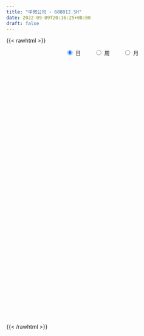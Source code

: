 ```yaml
---
title: "中微公司 - 688012.SH"
date: 2022-09-09T20:16:25+08:00
draft: false
---
```

{{< rawhtml >}}
    <div style="text-align: center">
        <label style="padding: 1rem;"><input style="margin-right: .5rem" type="radio" name="period" value="D" checked onclick="period_change(this)">日</label>
        <label style="padding: 1rem;"><input style="margin-right: .5rem" type="radio" name="period" value="W" onclick="period_change(this)">周</label>
        <label style="padding: 1rem;"><input style="margin-right: .5rem" type="radio" name="period" value="M" onclick="period_change(this)">月</label>
    </div>
    <div id="chart" style="height: 700px;"></div> 
    <script type="text/javascript">
        const D_v = [22546.65,31050.84,22503.02,46671.87,58168.71,26228.47,40235.33,23703.06,28880.95,37249.81,64925.39,87578.28,32872.89,34609.54,25985.16,26371.24,36089.07,55313.49,33164.44,46878.7,32481.86,40244.45,24789.3,27358.66,25005.88,28148.01,28010.5,38325.16,24130.02,32681.73,61934.17,33910.61,32788.64,27910.24,32760.42,23512.63,23762.84,27190.82,26480.81,28647.74,25053.13,29829.95,34005.66,36888.61,73573.05,53534.58,58339.36,39145.13,37464.89,47340.15,103141.42,49028.76,70738.97,37152.02,34130.0,70284.84,55707.69,26029.7,24930.97,19251.0,37330.91,24516.88,27709.94,27400.14,29575.88,54561.37,31962.51,41567.18,23881.14,33145.69,31695.79,27186.53,43498.86,68497.2,111941.1,70364.95,57372.94,29955.21,27531.18,30447.43,64914.6,46297.94,38799.8,27150.22,58231.75,26298.59,26498.09,30622.89,66777.53,51981.13,71591.42,55219.89,57753.89,35620.85,57397.17,43983.21,104117.64,136958.6,149894.25,111262.34,70734.36,66520.85,53481.39,58967.62,50819.71,45934.98,42940.81,42173.06,44517.29,36087.09,32244.37,64991.21,57452.83,62863.41,40870.32,31611.58,38051.46,51559.92,48630.82,51551.78,44097.51,51127.92,66576.06,56414.95,43113.48,54912.58,33358.14,68178.19,42101.44,61428.85,55443.71,42716.82,63946.49,48514.89,39309.36,30131.14,33691.7,24818.91,28021.23,21141.06,42992.26,36886.28,33518.23,49790.32,32092.32,27770.37,54146.02,88022.16,103348.06,44074.88,72213.98,45206.29,38905.19,31593.42,28929.06,22475.59,42473.66,27990.82,47307.84,28991.41,20477.97,32715.82,22474.22,43438.36,40898.94,28587.24,42839.79,35480.12,25292.08,55991.65,28475.6,26874.7,26261.06,44610.88,76307.06,51464.2,49195.28,39220.44,28201.21,26805.86,35558.87,51095.41,68065.81,96030.11,55676.33,48039.5,104869.37,69791.19,55576.01,58397.96,90168.54,68597.0,57085.1,90192.47,112133.71,119261.29,95747.44,222778.7,179185.34,94106.24,82056.44,133473.76,90909.62,87955.82,90562.92,73187.02,111085.99,92817.3,92270.73,214158.85,131973.54,120326.07,185155.48,122410.59,142664.33,110644.86,89419.59,88384.88,122565.16,82870.23,60563.66,141571.93,221085.61,191876.91,181347.01,238896.79,148945.06,189249.81,170596.93,169275.11,213211.18,132598.93,81893.5,145366.21,104425.55,94061.74,91342.68,101388.6,102267.07,87402.62,79413.28,74147.74,94138.01,74470.31,88040.29,78245.81,95215.55,92331.25,63590.9,149593.47,116261.73,93915.96,108220.54,92732.43,79448.43,53368.57,55594.05,79388.27,108228.41,74911.51,57918.61,40974.39,64595.84,52097.91,47988.61,72953.18,51002.71,54588.8,51550.5,56778.94,69934.56,55227.44,56085.26,65113.81,59921.85,44591.98,84841.2,45873.89,33575.25,35304.78,43442.03,76602.7,50792.51,46168.44,58291.93,60661.34,98534.2,48561.45,59236.68,48863.97,42193.05,55522.08,54246.71,67489.69,136801.87,148224.03,70653.11,60056.36,56096.59,52182.23,51910.15,43076.74,60633.79,60754.35,53413.56,56052.59,49304.61,41837.85,53079.2,39620.34,81707.3,67879.49,44717.75,52280.1,39268.28,48230.38,59154.36,54372.62,34370.41,44562.69,33392.29,78992.85,62475.04,49573.51,41929.37,51350.1,46750.15,38914.26,43336.72,48400.07,64030.25,50569.68,194938.31,110441.91,96410.63,65577.14,65175.56,63127.7,71449.34,49053.74,55999.32,67758.75,74577.43,49359.19,55329.47,57438.66,115665.39,88578.46,112171.98,76992.87,73792.14,53107.19,84182.56,53183.28,54433.98,47494.18,53717.44,115844.73,68684.25,70977.98,49897.52,30414.14,51987.55,111864.71,96109.17,60032.81,42361.63,42240.28,44692.87,43838.95,66137.12,58260.57,73810.71,97034.69,96924.83,104458.6,35292.94,62209.99,75161.53,73517.41,35372.65,31110.43,41696.74,31618.72,39648.12,42649.49,26297.12,28722.42,34636.22,57592.55,38606.52,47132.99,34884.62,41163.24,39532.51,51116.87,33209.71,71864.92,30089.8,51662.53,36801.0,29474.92,34931.58,36080.58,50017.34,47540.83,49599.22,65546.57,57909.57,51321.16,33467.67,24593.78,61268.54,63749.12,35524.75,24617.74,28478.78,37561.95,43576.35,43263.02,44236.34,25546.08,35018.22,27863.17,25596.47,33708.65,40498.81,73060.95,75966.61,127062.14,97483.68,60335.66,53751.07,66132.61,109515.7,57706.18,77945.65,49031.55,40865.7,45653.35,42472.4,48010.96,63628.67,40875.48,43390.9,48594.66,72367.96,67095.6,52612.71,40371.69,72683.53,46994.78,235638.23,101065.73,74901.58,65705.89,87673.15,46435.33,48471.95,62425.16,51063.7,74106.39,58797.01,160612.64,72427.09,56786.24,66079.51,55755.03,53520.44,57617.49,105418.72,152383.65,180226.96,103596.44,180115.24,131618.76,111655.06,110726.66,106050.92,77036.43,66241.96,59228.58,49814.53,98961.81,59578.56,59029.72,53595.59,69939.83,36760.9,49916.01,55950.7,45410.01,39958.26,53087.33,44297.15,36004.95,38160.13,96922.88,58191.33,60108.04]
const D_histogram = [0.0,-0.2393162393,-0.5957569825,-1.7235147501,-1.4279796137,-1.3464246023,-1.3070208732,-1.3001433378,-1.4450669266,-1.5670321102,-1.0832632931,-1.9970707024,-2.6399238579,-3.2831919052,-3.5613220339,-3.222856738,-2.7265751532,-1.4804552137,-0.7650583644,0.1588446524,1.0012675143,1.5623820322,1.7910343038,2.0134936313,1.8501452827,1.305098372,0.7787041701,1.0422310107,1.0577918988,1.0863753982,1.9589872104,2.1112770332,1.7284500695,1.2758782713,0.674687541,0.1896506407,0.0142855385,-0.4626206322,-0.981218726,-1.5380078259,-1.8626792497,-1.7889404559,-1.3044534957,-0.9518936029,-0.2643751402,-0.193688456,0.5662726571,0.890689815,1.2102594012,1.3751772674,2.5271321452,2.6648718295,1.6507435644,0.8204797334,0.431739111,-0.4215754658,-0.86561375,-1.1542344282,-1.2147243901,-1.2545603567,-1.3511698018,-1.316951941,-1.3380105469,-1.4489122749,-1.233676582,-0.6610367947,-0.1022170698,0.457169826,0.7146829977,0.7072326138,0.8764640496,1.0345244617,1.1730248841,1.6409668296,2.6304649854,2.7823996889,2.3248600965,1.7490598071,1.2510547432,0.9967345766,1.3305989709,0.907269688,0.7895382231,0.5428898018,-0.3421224694,-0.9310496214,-1.1431339657,-1.1557132479,-0.5370699004,0.0682047773,0.4149588702,0.360383131,-0.1243027961,-0.3136228487,0.0399940777,0.2557978665,1.0166092954,2.2861428415,2.5940653741,3.1279040038,2.7063027116,2.4452587949,1.955364803,1.1600997031,0.5781541311,0.3671475089,-0.2501628946,-1.1408983411,-1.9597114475,-2.1787044822,-2.4086238667,-2.9099232547,-3.1520994331,-3.7914470435,-4.0619415524,-3.7893524872,-3.457714335,-2.8126664148,-2.3080988355,-1.7442926218,-1.4720707406,-1.1790960935,-1.3261267118,-1.6686527534,-1.4814340424,-1.2270809479,-1.0164910098,-1.1694382694,-1.1547399545,-1.5481118123,-2.1335375343,-2.2938840166,-1.7682848714,-1.6091027015,-1.6095940482,-1.3918502315,-0.9613237085,-0.5467186489,-0.1447121082,0.2714117406,0.6490626539,0.6137333028,0.5306074141,0.8380393377,1.1290938819,1.2720752006,1.68135673,2.407123105,3.0701056233,3.3641667417,3.8334051651,3.8092142324,3.4625939077,2.9413903142,2.3186161072,1.9269376769,1.8366450124,1.638411999,1.7340077066,1.5108574069,1.2116876142,1.0149995471,0.875226125,0.6577571814,0.1966364091,-0.0201427371,0.1178131828,0.2051282909,0.1031337717,-0.454467374,-0.8812708639,-1.0836479004,-1.0301717301,-0.7248896302,0.0378512322,0.4626781768,0.8585136107,1.0098923062,0.9876021576,0.741143665,0.6372745903,0.7971634735,0.9781551046,1.4446448395,1.4503210584,1.5190295484,1.8952355877,2.0795643656,1.7156871649,1.6155976435,1.6051903402,1.1724395328,0.7266434045,0.6083668301,-0.0777504926,-0.2252872041,-0.4922351985,0.712073642,1.8388541693,2.4555604119,2.3993772361,2.6068709739,2.1421183851,1.9328175373,1.8557339676,1.3897203457,1.2015251365,0.4951465159,-0.5358563246,-0.5223070027,-0.6653331401,-0.5541446153,0.2600087883,0.7120648806,0.7452808232,0.1347354243,-0.3383434452,-0.8017984901,-1.7627855777,-2.4579169914,-2.9424586621,-2.39880866,-0.3319961082,1.3081156083,3.2185101402,3.4166999766,2.9466474027,4.2907894705,5.124430044,4.2470140382,1.6927273653,0.3527915361,-0.8936691603,-2.2285904226,-3.1048333399,-3.7203469917,-3.8955695687,-3.6529557141,-4.2205119888,-4.3266722048,-4.6904454731,-4.6766605847,-4.2388800239,-3.577353054,-2.5455639865,-1.7454410336,-1.3856726526,-1.5001299293,-1.4237710433,-2.1973222167,-2.2071953666,-2.5063318,-3.0898236369,-2.9702444767,-2.3112135832,-1.8564385764,-1.4254897929,-0.8692727327,-0.0804743473,-0.1392247348,-0.1514461852,-0.0665098072,0.13564908,-0.1146344566,0.0694284211,0.5612346363,0.8793579801,0.7636146926,0.7357236155,0.5125165931,0.1404078271,0.0879118571,-0.1803493222,-0.6733969998,-0.8128100187,-0.8490461928,-0.2328467875,-0.0084877358,0.2016767456,0.297655548,0.3897455077,0.9044514303,1.2580558192,1.2908080634,0.9978202518,0.3376128027,0.7478595034,1.0444910647,1.1881626709,1.2608220895,1.2312357183,1.1962970021,0.7933477983,0.9084877109,1.6555086522,2.2999889497,2.3619012407,2.131729006,1.5859305326,1.2048960906,0.9054320295,0.6560513785,0.7393719044,0.4463438939,0.0779140664,0.0751149451,-0.2333304234,-0.6783573169,-0.8248222583,-0.8779810966,-1.4090434955,-1.3662027618,-1.524378034,-1.8006091293,-1.7895500297,-1.5936476382,-1.5093354509,-1.5112617844,-1.3716041311,-1.4122426043,-1.303352889,-1.6363568688,-2.0560282396,-2.2531698387,-2.3266348252,-2.3281057422,-2.3301229705,-2.1336985267,-1.8949096472,-1.6690370407,-1.1784989253,-0.7767604972,-0.8296844904,-0.825959434,-0.5712514222,-0.3295501797,-0.2164106237,-0.2907588466,-0.0007044968,0.106239111,0.2929516166,0.6168472734,0.7817889,0.8194420829,0.7638991695,0.62622443,1.0746557702,1.293960262,1.7974633934,1.8927536257,1.6399117184,1.5287430048,1.1155988284,1.0198642588,0.8634793705,0.6236176399,0.2755782923,0.7561212398,1.1106961467,1.4405026657,1.5682867133,1.4915271726,1.4933190973,1.7686771066,1.6884083625,1.6076847251,1.4978872719,1.4066702284,1.1493470526,0.7451746451,0.5747737522,0.25602326,0.1150484903,0.2470667574,0.1802237099,-0.2130232011,-0.5855370303,-0.9592931327,-0.7325841448,-0.564117488,-0.4894793364,-0.3871033776,-0.4403049611,-0.4698025737,-0.5947831728,-0.7736178672,-0.8710464315,-0.9971505759,-0.8406979993,-0.6238342842,-0.3924542569,-0.4191193592,-0.3741491198,-0.1881428633,-0.3429801311,-0.4549404346,-0.7105333475,-0.7482112685,-0.8019771068,-0.5548553916,-0.4862974754,-0.4913021332,-0.5301832551,-0.646401308,-1.0556068016,-1.3737905584,-1.2054033874,-0.8600144987,-0.2385879066,0.1575079612,0.4180513229,0.4367086724,0.7931791706,1.1666675951,1.4054164833,1.5114473922,1.3829766428,1.4091358524,1.4382863807,1.5072633799,1.575006294,1.4969886001,1.1355595129,0.8074960697,0.5476115786,0.2541292381,0.2524225237,0.6258386107,0.882159226,1.4523287573,1.9747768616,2.155266047,2.1357661269,1.7311624531,1.6212851377,1.3382696837,0.8136544523,0.3783214022,0.0668560185,-0.1444145936,-0.3555092493,-0.4448510289,-0.9167757081,-1.056664499,-1.103780695,-1.1720024939,-0.8502594766,-0.9416663294,-0.9283488296,-0.9175356185,-1.2143687839,-1.3372560164,-0.3735135192,0.1909825092,0.523074731,0.4573270835,-0.0615056813,-0.5306603788,-0.7558887244,-0.8051264433,-0.754318541,-0.8727681142,-0.8197959152,-0.2390916987,0.1900209498,0.4743876311,0.8147771906,0.7570415179,0.7599473041,0.6113536507,0.8324100359,1.1389297914,1.4522724362,1.7310102749,2.5310967123,2.710414557,2.6069606911,2.3436213729,2.2029593962,1.6941801203,1.0527865674,0.4718154394,0.0493552798,-0.2204490514,-0.6224327525,-0.7146301718,-1.0069725521,-1.5239280766,-1.8671051612,-2.2941813932,-2.4858509718,-2.521916947,-2.5708776794,-2.5786511381,-2.3443643326,-2.1452630759,-1.8639967861,-1.3036871773,-0.8393012633,-0.6553041604]
const D_fast = [0.0,-0.2991452991,-0.8045252879,-2.3631617431,-2.4246215101,-2.6796726493,-2.9670241385,-3.2851824375,-3.791372758,-4.3050959691,-4.0921429753,-5.5052180602,-6.8080521802,-8.2721182038,-9.440578841,-9.9078277295,-10.093189933,-9.2171837969,-8.6930515387,-7.7294373588,-6.6366976183,-5.6849875924,-5.0085767448,-4.2827440096,-3.9835560374,-4.2023283551,-4.5340465145,-4.0099619212,-3.7299530585,-3.4297757095,-2.0674170947,-1.3873080136,-1.3380224599,-1.4716246903,-1.9041435354,-2.3417677754,-2.5135614931,-3.1061228218,-3.8700255971,-4.8113166535,-5.6016578897,-5.97515421,-5.8167806237,-5.7021941316,-5.080769454,-5.0585048837,-4.1569756063,-3.6098859947,-2.9877515582,-2.4790393751,-0.6953014611,0.1086561806,-0.4927861934,-1.117930091,-1.3987359357,-2.3574443789,-3.0178861007,-3.5950653859,-3.9592364453,-4.3127125011,-4.7471143966,-5.0421345211,-5.3976957637,-5.8708255604,-5.964009013,-5.5566284244,-5.023362967,-4.3496836147,-3.9134996935,-3.7441419239,-3.3557944758,-2.9391029482,-2.5073463048,-1.6291626519,0.0179517503,0.8654863759,0.9891618077,0.8506264701,0.6653850919,0.6602485696,1.3267627065,1.1302508457,1.2099039365,1.0989779656,0.1284350772,-0.6932544802,-1.191122316,-1.4926299102,-1.0082540377,-0.3859281657,0.0645656447,0.1000856883,-0.4156759378,-0.6834017026,-0.3197862567,-0.0400330014,0.9749307514,2.8160000079,3.772438884,5.0882535147,5.3432279004,5.6934986823,5.6924458912,5.1872057171,4.7497986779,4.6305789329,3.9507278058,2.774767774,1.4660268057,0.7023576505,-0.1297177007,-1.3584979024,-2.388698939,-3.9759083103,-5.2618882073,-5.9366372639,-6.4694276955,-6.527546379,-6.6000035085,-6.4722704503,-6.5680662543,-6.5698656306,-7.0484279268,-7.8081171568,-7.9912569563,-8.0436740989,-8.0872069132,-8.5325137402,-8.8065004138,-9.5869002247,-10.7057103303,-11.4395278168,-11.3559998894,-11.5990933949,-12.0019832536,-12.1322019948,-11.9420063989,-11.6640810015,-11.2982524879,-10.8142757039,-10.2743591272,-10.1562551525,-10.1067291877,-9.5897874297,-9.016459415,-8.5554592961,-7.7258385843,-6.398291433,-4.9677825089,-3.8326797051,-2.4050899904,-1.476977365,-0.9579492127,-0.7438052277,-0.7869254079,-0.696869419,-0.3280008303,-0.116630844,0.4124667903,0.5670308423,0.5707829532,0.6278447728,0.7068778819,0.6538482337,0.2418865637,0.0200717332,0.1874809487,0.3260781296,0.2498670533,-0.4213509358,-1.0684721417,-1.5417611533,-1.7458279156,-1.6217682232,-0.8495645528,-0.309068064,0.3013957727,0.7052475447,0.9298579354,0.8686853591,0.9241349319,1.2833146835,1.7088450908,2.5364960356,2.9047525191,3.3532183962,4.2032333324,4.9074532018,4.9724977922,5.2763076818,5.6671979635,5.5275570393,5.2634217621,5.2972368952,4.5916819494,4.3878234369,3.9978166429,5.3801438938,6.9666379635,8.197234309,8.7408954423,9.6001069235,9.670883931,9.9447874675,10.3316373897,10.2130538542,10.3252399292,9.7426479375,8.5776810159,8.4606535872,8.1512941648,8.1239465357,9.0031021364,9.6331744488,9.8527105973,9.2758490544,8.7181843235,8.0542796561,6.6525961742,5.3429855125,4.1228291763,4.0667770135,6.0505905382,8.0177311568,10.7327532237,11.7851180543,12.0517273311,14.4685667665,16.583314851,16.7676523548,14.6365475232,13.384809578,11.9149315915,10.0228627236,8.3704114713,6.8248110716,5.6756961024,5.0050710285,3.3823867566,2.1945584893,0.6581738527,-0.497206405,-1.1191458502,-1.3519571438,-0.956559073,-0.5927963785,-0.5794461605,-1.0689359196,-1.3485197944,-2.671401522,-3.2330735135,-4.158792897,-5.514740643,-6.137722602,-6.0564951043,-6.0658297417,-5.9912534064,-5.6523545293,-4.8836747308,-4.9772313019,-5.0273142987,-4.9590053725,-4.7229342152,-5.0018763659,-4.800456383,-4.1683415088,-3.6303786699,-3.5552182842,-3.3991784575,-3.4942563316,-3.8312631409,-3.8617811465,-4.1751296564,-4.836526584,-5.1791421075,-5.4276398299,-4.8696521214,-4.6474150037,-4.3868313359,-4.2164386465,-4.0269123098,-3.2860935297,-2.617975186,-2.2625209259,-2.3060536746,-2.881857923,-2.2846463464,-1.7268920189,-1.286179745,-0.898314804,-0.6200922456,-0.3559567113,-0.5605689655,-0.2183071252,0.9425909791,2.162068514,2.8144561153,3.117216132,2.9679002918,2.8880898724,2.8149838187,2.7296160124,2.9977795143,2.8163374773,2.4673861665,2.4833657814,2.116587807,1.5019715843,1.1493010783,0.8766469659,-0.0066763069,-0.3053862636,-0.8446560444,-1.571039422,-2.0073678298,-2.2098773478,-2.5028990232,-2.8826408028,-3.0858841823,-3.4795833065,-3.6965318135,-4.4386250106,-5.3723034412,-6.1327375,-6.7878611928,-7.3713585454,-7.9559065163,-8.2929067041,-8.5278452364,-8.7192318901,-8.523318506,-8.3157702022,-8.576115318,-8.7788801202,-8.6669849638,-8.5076712663,-8.4486343663,-8.5956723008,-8.3057940752,-8.1722906896,-7.9123402799,-7.4342328047,-7.0738439532,-6.8313302495,-6.6958983706,-6.6770170025,-5.9599217198,-5.4171271625,-4.4642581827,-3.895779544,-3.7386435218,-3.4676264841,-3.6018709534,-3.4426394583,-3.383154504,-3.4671118246,-3.7462565992,-3.0766833417,-2.4444343981,-1.7545022127,-1.2346464867,-0.9385242343,-0.5634025353,0.1541247507,0.4959580972,0.8171556411,1.0818300058,1.3422805194,1.3722941067,1.1544153605,1.1277079057,0.8729632285,0.7607505814,0.9545355378,0.9327484178,0.4862457065,-0.0326523802,-0.6462317658,-0.6026688141,-0.5752315293,-0.6229632118,-0.6173630974,-0.7806409212,-0.9275891772,-1.2012655695,-1.5735047308,-1.8886949029,-2.2640866913,-2.3178086145,-2.2569034704,-2.1236370074,-2.2550819494,-2.3036489901,-2.1646784494,-2.4052607499,-2.6309561621,-3.0641824119,-3.28891315,-3.543173265,-3.4347653976,-3.4877818503,-3.6156120414,-3.787038977,-4.064857357,-4.737964551,-5.3995959474,-5.5325596232,-5.4021743593,-4.8403947438,-4.4049218856,-4.0398656932,-3.9120311756,-3.3572658848,-2.6921105615,-2.1020075525,-1.6181147955,-1.4008413843,-1.0223982116,-0.6336760881,-0.1878832439,0.2736112437,0.5698406998,0.4923014908,0.366112065,0.2431304686,0.0131804376,0.0745793542,0.6044550939,1.0813155157,2.0145672363,3.030709556,3.7500152531,4.2644568648,4.2926438043,4.5880877733,4.6396397403,4.3184381219,3.9776854223,3.6829340432,3.4355597827,3.1355878148,2.9350332779,2.2339146717,1.8298597561,1.5067983862,1.1455759639,1.254754112,0.9279306769,0.7091609693,0.4905902757,-0.1098350857,-0.5670363222,0.3033277952,0.9155694508,1.3784303554,1.4270144788,0.8928052937,0.2909855015,-0.1232150252,-0.373734355,-0.5115060879,-0.8481476897,-1.0001244695,-0.4791931777,-0.0025752917,0.4003882974,0.9444721545,1.0759968613,1.2688894736,1.2731342328,1.702293127,2.2935453304,2.9699560842,3.6814464916,5.1143071071,5.971228591,6.5195148979,6.8420809229,7.2521587953,7.1669245495,6.7887276383,6.3257103702,5.9155890306,5.5906724365,5.0330805473,4.7622255851,4.2181400668,3.3202025231,2.5102491482,1.5096275679,0.6964952464,0.0299500344,-0.6617301178,-1.3141663611,-1.6659706388,-2.003185151,-2.1879180578,-1.9535302433,-1.6989696452,-1.6787985823]
const D_slow = [0.0,-0.0598290598,-0.2087683055,-0.639646993,-0.9966418964,-1.333248047,-1.6600032653,-1.9850390997,-2.3463058314,-2.7380638589,-3.0088796822,-3.5081473578,-4.1681283223,-4.9889262986,-5.8792568071,-6.6849709915,-7.3666147798,-7.7367285833,-7.9279931743,-7.8882820112,-7.6379651327,-7.2473696246,-6.7996110486,-6.2962376408,-5.8337013201,-5.5074267271,-5.3127506846,-5.0521929319,-4.7877449572,-4.5161511077,-4.0264043051,-3.4985850468,-3.0664725294,-2.7475029616,-2.5788310763,-2.5314184162,-2.5278470316,-2.6435021896,-2.8888068711,-3.2733088276,-3.73897864,-4.186213754,-4.5123271279,-4.7503005287,-4.8163943137,-4.8648164277,-4.7232482635,-4.5005758097,-4.1980109594,-3.8542166425,-3.2224336062,-2.5562156489,-2.1435297578,-1.9384098244,-1.8304750467,-1.9358689131,-2.1522723506,-2.4408309577,-2.7445120552,-3.0581521444,-3.3959445948,-3.7251825801,-4.0596852168,-4.4219132855,-4.730332431,-4.8955916297,-4.9211458972,-4.8068534407,-4.6281826912,-4.4513745378,-4.2322585254,-3.9736274099,-3.6803711889,-3.2701294815,-2.6125132351,-1.9169133129,-1.3356982888,-0.898433337,-0.5856696512,-0.3364860071,-0.0038362644,0.2229811577,0.4203657134,0.5560881639,0.4705575465,0.2377951412,-0.0479883502,-0.3369166622,-0.4711841373,-0.454132943,-0.3503932255,-0.2602974427,-0.2913731417,-0.3697788539,-0.3597803345,-0.2958308679,-0.041678544,0.5298571664,1.1783735099,1.9603495109,2.6369251888,3.2482398875,3.7370810882,4.027106014,4.1716445468,4.263431424,4.2008907003,3.9156661151,3.4257382532,2.8810621327,2.278906166,1.5514253523,0.763400494,-0.1844612668,-1.1999466549,-2.1472847767,-3.0117133605,-3.7148799642,-4.2919046731,-4.7279778285,-5.0959955137,-5.3907695371,-5.722301215,-6.1394644034,-6.509822914,-6.8165931509,-7.0707159034,-7.3630754707,-7.6517604594,-8.0387884124,-8.572172796,-9.1456438002,-9.587715018,-9.9899906934,-10.3923892054,-10.7403517633,-10.9806826904,-11.1173623526,-11.1535403797,-11.0856874445,-10.9234217811,-10.7699884554,-10.6373366018,-10.4278267674,-10.1455532969,-9.8275344968,-9.4071953143,-8.805414538,-8.0378881322,-7.1968464468,-6.2384951555,-5.2861915974,-4.4205431204,-3.6851955419,-3.1055415151,-2.6238070959,-2.1646458428,-1.755042843,-1.3215409164,-0.9438265646,-0.6409046611,-0.3871547743,-0.168348243,-0.0039089477,0.0452501546,0.0402144703,0.069667766,0.1209498387,0.1467332816,0.0331164382,-0.1872012778,-0.4581132529,-0.7156561854,-0.896878593,-0.8874157849,-0.7717462408,-0.5571178381,-0.3046447615,-0.0577442221,0.1275416941,0.2868603417,0.4861512101,0.7306899862,1.0918511961,1.4544314607,1.8341888478,2.3079977447,2.8278888361,3.2568106273,3.6607100382,4.0620076233,4.3551175065,4.5367783576,4.6888700651,4.669432442,4.613110641,4.4900518414,4.6680702519,5.1277837942,5.7416738971,6.3415182062,6.9932359496,7.5287655459,8.0119699302,8.4759034221,8.8233335086,9.1237147927,9.2475014217,9.1135373405,8.9829605898,8.8166273048,8.678091151,8.7430933481,8.9211095682,9.107429774,9.1411136301,9.0565277688,8.8560781462,8.4153817518,7.800902504,7.0652878384,6.4655856734,6.3825866464,6.7096155485,7.5142430835,8.3684180777,9.1050799284,10.177777296,11.458884807,12.5206383165,12.9438201579,13.0320180419,12.8086007518,12.2514531462,11.4752448112,10.5451580633,9.5712656711,8.6580267426,7.6028987454,6.5212306942,5.3486193259,4.1794541797,3.1197341737,2.2253959102,1.5890049136,1.1526446552,0.806226492,0.4311940097,0.0752512489,-0.4740793053,-1.0258781469,-1.6524610969,-2.4249170062,-3.1674781253,-3.7452815211,-4.2093911652,-4.5657636135,-4.7830817966,-4.8032003835,-4.8380065672,-4.8758681135,-4.8924955653,-4.8585832953,-4.8872419094,-4.8698848041,-4.729576145,-4.50973665,-4.3188329769,-4.134902073,-4.0067729247,-3.9716709679,-3.9496930036,-3.9947803342,-4.1631295842,-4.3663320888,-4.578593637,-4.6368053339,-4.6389272679,-4.5885080815,-4.5140941945,-4.4166578175,-4.19054496,-3.8760310052,-3.5533289893,-3.3038739264,-3.2194707257,-3.0325058498,-2.7713830837,-2.4743424159,-2.1591368936,-1.851327964,-1.5522537134,-1.3539167639,-1.1267948361,-0.7129176731,-0.1379204357,0.4525548745,0.985487126,1.3819697592,1.6831937818,1.9095517892,2.0735646338,2.2584076099,2.3699935834,2.3894721,2.4082508363,2.3499182304,2.1803289012,1.9741233366,1.7546280625,1.4023671886,1.0608164982,0.6797219897,0.2295697073,-0.2178178001,-0.6162297096,-0.9935635724,-1.3713790184,-1.7142800512,-2.0673407023,-2.3931789245,-2.8022681417,-3.3162752016,-3.8795676613,-4.4612263676,-5.0432528032,-5.6257835458,-6.1592081775,-6.6329355893,-7.0501948494,-7.3448195807,-7.539009705,-7.7464308276,-7.9529206861,-8.0957335417,-8.1781210866,-8.2322237425,-8.3049134542,-8.3050895784,-8.2785298006,-8.2052918965,-8.0510800781,-7.8556328532,-7.6507723324,-7.4597975401,-7.3032414326,-7.03457749,-6.7110874245,-6.2617215762,-5.7885331697,-5.3785552401,-4.9963694889,-4.7174697818,-4.4625037171,-4.2466338745,-4.0907294645,-4.0218348915,-3.8328045815,-3.5551305448,-3.1950048784,-2.8029332001,-2.4300514069,-2.0567216326,-1.6145523559,-1.1924502653,-0.790529084,-0.4160572661,-0.064389709,0.2229470542,0.4092407154,0.5529341535,0.6169399685,0.6457020911,0.7074687804,0.7525247079,0.6992689076,0.5528846501,0.3130613669,0.1299153307,-0.0111140413,-0.1334838754,-0.2302597198,-0.3403359601,-0.4577866035,-0.6064823967,-0.7998868635,-1.0176484714,-1.2669361154,-1.4771106152,-1.6330691863,-1.7311827505,-1.8359625903,-1.9294998702,-1.9765355861,-2.0622806188,-2.1760157275,-2.3536490644,-2.5407018815,-2.7411961582,-2.8799100061,-3.0014843749,-3.1243099082,-3.256855722,-3.418456049,-3.6823577494,-4.025805389,-4.3271562358,-4.5421598605,-4.6018068372,-4.5624298469,-4.4579170161,-4.348739848,-4.1504450554,-3.8587781566,-3.5074240358,-3.1295621877,-2.783818027,-2.4315340639,-2.0719624688,-1.6951466238,-1.3013950503,-0.9271479003,-0.6432580221,-0.4413840046,-0.30448111,-0.2409488005,-0.1778431695,-0.0213835169,0.1991562896,0.562238479,1.0559326944,1.5947492061,2.1286907379,2.5614813511,2.9668026356,3.3013700565,3.5047836696,3.5993640201,3.6160780247,3.5799743763,3.491097064,3.3798843068,3.1506903798,2.886524255,2.6105790813,2.3175784578,2.1050135886,1.8695970063,1.6375097989,1.4081258943,1.1045336983,0.7702196942,0.6768413144,0.7245869417,0.8553556244,0.9696873953,0.954310975,0.8216458803,0.6326736992,0.4313920883,0.2428124531,0.0246204245,-0.1803285543,-0.2401014789,-0.1925962415,-0.0739993337,0.1296949639,0.3189553434,0.5089421694,0.6617805821,0.8698830911,1.1546155389,1.517683648,1.9504362167,2.5832103948,3.260814034,3.9125542068,4.49845955,5.0491993991,5.4727444291,5.735941071,5.8538949308,5.8662337508,5.8111214879,5.6555132998,5.4768557569,5.2251126188,4.8441305997,4.3773543094,3.8038089611,3.1823462182,2.5518669814,1.9091475616,1.264484777,0.6783936939,0.1420779249,-0.3239212716,-0.649843066,-0.8596683818,-1.0234944219]
const D_data = [['2020-08-21', 203.81, 197.68, 196.0, 205.0],['2020-08-24', 197.68, 193.93, 191.11, 199.48],['2020-08-25', 195.06, 190.49, 190.23, 199.44],['2020-08-26', 190.88, 175.8, 175.8, 191.41],['2020-08-27', 177.7, 190.0, 176.25, 193.27],['2020-08-28', 188.0, 187.06, 184.88, 189.87],['2020-08-31', 188.03, 185.58, 183.82, 196.78],['2020-09-01', 185.0, 183.99, 181.21, 186.91],['2020-09-02', 185.56, 180.3, 179.3, 186.88],['2020-09-03', 180.0, 178.29, 177.0, 182.78],['2020-09-04', 176.3, 185.39, 176.05, 187.5],['2020-09-07', 185.5, 165.0, 164.0, 185.5],['2020-09-08', 163.8, 161.76, 159.66, 166.8],['2020-09-09', 159.43, 155.23, 153.5, 159.85],['2020-09-10', 158.0, 153.78, 153.0, 160.48],['2020-09-11', 155.6, 158.05, 153.13, 158.2],['2020-09-14', 162.5, 158.9, 157.86, 165.77],['2020-09-15', 159.68, 170.26, 156.01, 174.0],['2020-09-16', 168.02, 166.91, 164.21, 170.6],['2020-09-17', 167.5, 172.6, 164.51, 175.76],['2020-09-18', 172.98, 175.73, 171.0, 176.88],['2020-09-21', 177.01, 175.98, 174.4, 184.26],['2020-09-22', 174.5, 174.3, 173.08, 178.56],['2020-09-23', 175.5, 176.04, 174.1, 180.0],['2020-09-24', 174.71, 172.05, 171.0, 176.48],['2020-09-25', 173.72, 165.8, 162.88, 173.8],['2020-09-28', 164.85, 163.19, 157.26, 164.97],['2020-09-29', 164.9, 172.37, 164.65, 174.17],['2020-09-30', 172.37, 170.16, 170.0, 174.57],['2020-10-09', 175.0, 170.64, 168.88, 176.99],['2020-10-12', 173.0, 184.28, 171.0, 184.5],['2020-10-13', 183.0, 179.13, 177.8, 183.98],['2020-10-14', 179.13, 172.87, 171.4, 179.13],['2020-10-15', 172.0, 170.52, 170.0, 176.6],['2020-10-16', 172.3, 166.2, 164.08, 174.08],['2020-10-19', 167.4, 164.69, 164.0, 168.6],['2020-10-20', 164.89, 166.5, 161.0, 166.5],['2020-10-21', 166.3, 160.4, 159.6, 166.3],['2020-10-22', 159.79, 156.2, 156.12, 161.68],['2020-10-23', 156.0, 151.35, 151.01, 158.66],['2020-10-26', 151.0, 150.0, 147.54, 152.6],['2020-10-27', 151.0, 152.28, 148.99, 153.47],['2020-10-28', 152.5, 157.08, 149.36, 158.12],['2020-10-29', 152.78, 156.13, 150.5, 157.68],['2020-10-30', 156.13, 161.98, 154.65, 167.79],['2020-11-02', 162.11, 155.43, 152.02, 164.33],['2020-11-03', 157.0, 165.79, 155.0, 170.49],['2020-11-04', 168.2, 163.2, 162.5, 170.42],['2020-11-05', 168.9, 165.11, 163.55, 171.0],['2020-11-06', 165.66, 164.95, 159.0, 166.6],['2020-11-09', 167.14, 181.96, 167.14, 185.44],['2020-11-10', 181.96, 174.42, 174.38, 181.96],['2020-11-11', 174.88, 159.0, 156.56, 175.66],['2020-11-12', 160.88, 157.0, 155.5, 161.45],['2020-11-13', 157.0, 159.46, 153.3, 160.48],['2020-11-16', 154.45, 150.0, 148.71, 157.8],['2020-11-17', 150.7, 150.8, 142.68, 150.83],['2020-11-18', 150.8, 149.62, 147.12, 150.98],['2020-11-19', 149.0, 150.21, 147.69, 153.32],['2020-11-20', 150.21, 148.79, 147.92, 151.62],['2020-11-23', 148.79, 146.2, 143.5, 148.79],['2020-11-24', 145.07, 146.09, 145.01, 147.8],['2020-11-25', 146.7, 143.81, 143.8, 148.48],['2020-11-26', 143.55, 140.6, 140.04, 145.0],['2020-11-27', 141.0, 143.24, 141.0, 146.38],['2020-11-30', 145.3, 148.41, 145.01, 152.32],['2020-12-01', 148.2, 150.3, 147.05, 151.36],['2020-12-02', 150.01, 152.79, 150.01, 155.88],['2020-12-03', 152.99, 151.02, 150.57, 154.5],['2020-12-04', 150.0, 148.3, 146.7, 151.8],['2020-12-07', 152.17, 150.97, 150.2, 154.58],['2020-12-08', 150.6, 151.9, 149.0, 153.58],['2020-12-09', 152.98, 152.8, 151.04, 155.0],['2020-12-10', 151.7, 159.21, 151.45, 159.91],['2020-12-11', 159.3, 171.0, 158.3, 171.22],['2020-12-14', 169.5, 165.45, 164.12, 170.3],['2020-12-15', 166.0, 158.8, 156.77, 166.88],['2020-12-16', 158.8, 155.99, 155.2, 158.8],['2020-12-17', 155.21, 155.15, 152.33, 157.21],['2020-12-18', 161.0, 157.0, 155.56, 161.0],['2020-12-21', 156.0, 165.5, 153.49, 172.28],['2020-12-22', 164.9, 156.68, 156.25, 167.9],['2020-12-23', 156.68, 159.77, 155.05, 160.6],['2020-12-24', 160.23, 157.77, 156.77, 162.94],['2020-12-25', 155.11, 146.85, 145.4, 156.85],['2020-12-28', 145.0, 146.1, 143.37, 148.0],['2020-12-29', 146.3, 147.83, 146.3, 150.5],['2020-12-30', 146.41, 148.77, 144.85, 149.99],['2020-12-31', 152.0, 157.59, 152.0, 160.6],['2021-01-04', 159.0, 160.49, 153.68, 162.9],['2021-01-05', 159.02, 159.97, 154.5, 164.87],['2021-01-06', 160.28, 156.0, 155.27, 165.87],['2021-01-07', 155.0, 149.2, 147.01, 155.9],['2021-01-08', 150.2, 150.85, 145.7, 152.17],['2021-01-11', 150.36, 157.94, 150.0, 159.0],['2021-01-12', 157.9, 157.83, 154.36, 160.28],['2021-01-13', 157.8, 167.8, 157.0, 171.8],['2021-01-14', 168.72, 181.05, 168.72, 187.89],['2021-01-15', 182.0, 175.36, 172.56, 193.65],['2021-01-18', 174.32, 183.0, 172.72, 188.44],['2021-01-19', 184.0, 174.0, 173.0, 184.0],['2021-01-20', 174.92, 176.65, 167.2, 177.3],['2021-01-21', 174.5, 174.01, 170.11, 177.58],['2021-01-22', 173.99, 168.5, 163.9, 175.25],['2021-01-25', 166.0, 168.72, 162.49, 172.41],['2021-01-26', 167.92, 172.2, 166.5, 174.79],['2021-01-27', 172.82, 165.51, 164.5, 173.41],['2021-01-28', 162.0, 158.01, 157.5, 168.26],['2021-01-29', 160.6, 153.55, 151.8, 162.0],['2021-02-01', 152.0, 157.04, 152.0, 160.5],['2021-02-02', 157.53, 154.21, 153.1, 157.79],['2021-02-03', 154.5, 146.96, 145.9, 154.5],['2021-02-04', 145.0, 145.92, 140.18, 148.95],['2021-02-05', 146.01, 135.8, 135.2, 147.47],['2021-02-08', 135.79, 134.7, 134.0, 138.95],['2021-02-09', 136.0, 138.12, 133.58, 139.49],['2021-02-10', 137.22, 137.22, 133.58, 138.58],['2021-02-18', 140.14, 140.8, 139.2, 144.26],['2021-02-19', 140.93, 139.53, 136.8, 140.93],['2021-02-22', 140.73, 140.9, 140.73, 145.0],['2021-02-23', 140.05, 137.52, 136.0, 140.05],['2021-02-24', 137.01, 137.5, 136.16, 140.53],['2021-02-25', 139.57, 130.58, 130.32, 139.58],['2021-02-26', 127.5, 124.75, 124.66, 129.44],['2021-03-01', 126.07, 128.8, 126.02, 128.98],['2021-03-02', 132.0, 128.8, 126.51, 133.25],['2021-03-03', 128.5, 127.62, 125.5, 128.5],['2021-03-04', 128.55, 121.31, 121.3, 130.02],['2021-03-05', 121.0, 121.03, 118.0, 123.5],['2021-03-08', 121.59, 112.68, 112.37, 122.49],['2021-03-09', 112.0, 104.95, 104.7, 113.89],['2021-03-10', 109.0, 105.21, 105.0, 109.88],['2021-03-11', 106.57, 111.83, 102.6, 113.5],['2021-03-12', 111.0, 106.34, 105.77, 111.0],['2021-03-15', 106.0, 102.02, 101.0, 106.71],['2021-03-16', 103.0, 102.63, 99.89, 103.77],['2021-03-17', 102.63, 104.56, 101.41, 105.52],['2021-03-18', 104.8, 104.47, 103.11, 105.4],['2021-03-19', 101.57, 104.66, 101.56, 106.58],['2021-03-22', 104.38, 105.52, 103.01, 105.55],['2021-03-23', 106.0, 105.99, 105.61, 110.57],['2021-03-24', 104.6, 100.7, 100.68, 105.0],['2021-03-25', 98.61, 98.71, 98.18, 102.47],['2021-03-26', 99.58, 103.26, 98.71, 103.56],['2021-03-29', 103.52, 104.0, 102.81, 106.5],['2021-03-30', 104.03, 102.86, 102.38, 105.55],['2021-03-31', 103.3, 107.51, 103.0, 108.35],['2021-04-01', 108.0, 114.9, 107.2, 119.0],['2021-04-02', 112.0, 118.88, 112.0, 120.83],['2021-04-06', 118.59, 118.35, 115.8, 119.68],['2021-04-07', 118.91, 124.55, 116.73, 126.26],['2021-04-08', 123.3, 121.82, 121.11, 126.88],['2021-04-09', 121.88, 119.0, 118.6, 123.9],['2021-04-12', 119.81, 116.45, 115.71, 122.5],['2021-04-13', 115.48, 113.7, 113.25, 118.3],['2021-04-14', 113.97, 115.14, 113.25, 116.29],['2021-04-15', 114.0, 118.78, 112.5, 121.0],['2021-04-16', 118.0, 117.76, 116.28, 120.0],['2021-04-19', 117.01, 122.3, 115.5, 123.45],['2021-04-20', 121.6, 119.1, 118.7, 123.58],['2021-04-21', 118.0, 117.71, 117.03, 120.1],['2021-04-22', 117.71, 118.47, 117.71, 122.82],['2021-04-23', 117.63, 118.99, 117.12, 120.98],['2021-04-26', 119.43, 117.65, 117.5, 122.93],['2021-04-27', 116.66, 113.1, 111.47, 116.83],['2021-04-28', 115.49, 114.4, 112.88, 115.99],['2021-04-29', 114.7, 118.68, 114.37, 120.2],['2021-04-30', 118.0, 118.8, 116.28, 119.97],['2021-05-06', 118.75, 116.53, 116.51, 119.39],['2021-05-07', 116.13, 108.9, 107.71, 117.98],['2021-05-10', 108.01, 107.32, 105.48, 109.38],['2021-05-11', 106.79, 107.59, 104.5, 108.42],['2021-05-12', 107.3, 109.46, 104.82, 110.0],['2021-05-13', 107.5, 112.77, 107.33, 116.34],['2021-05-14', 113.7, 121.0, 113.0, 122.34],['2021-05-17', 121.03, 120.07, 119.91, 124.27],['2021-05-18', 119.99, 122.37, 119.07, 125.35],['2021-05-19', 122.03, 121.48, 121.01, 125.17],['2021-05-20', 120.1, 120.43, 120.02, 123.29],['2021-05-21', 121.47, 117.59, 117.19, 122.7],['2021-05-24', 117.6, 119.01, 114.63, 119.68],['2021-05-25', 118.37, 123.1, 118.37, 123.86],['2021-05-26', 123.58, 125.09, 123.58, 129.2],['2021-05-27', 125.0, 131.53, 124.5, 134.45],['2021-05-28', 130.24, 128.38, 127.4, 130.4],['2021-05-31', 130.19, 130.8, 128.55, 132.2],['2021-06-01', 130.83, 137.53, 129.04, 139.9],['2021-06-02', 137.2, 138.61, 134.35, 141.88],['2021-06-03', 138.3, 133.21, 132.35, 138.32],['2021-06-04', 131.0, 137.09, 130.51, 138.68],['2021-06-07', 143.0, 139.76, 138.0, 147.99],['2021-06-08', 141.1, 134.98, 133.87, 141.1],['2021-06-09', 135.0, 133.83, 132.5, 138.69],['2021-06-10', 134.7, 137.6, 134.7, 139.25],['2021-06-11', 137.7, 129.18, 129.11, 138.6],['2021-06-15', 129.32, 134.21, 126.85, 135.45],['2021-06-16', 135.0, 131.95, 131.02, 139.98],['2021-06-17', 132.81, 153.68, 132.8, 158.34],['2021-06-18', 157.49, 160.76, 153.76, 163.8],['2021-06-21', 160.0, 161.6, 158.2, 162.86],['2021-06-22', 161.5, 157.5, 155.08, 162.89],['2021-06-23', 158.88, 164.18, 155.38, 171.39],['2021-06-24', 162.01, 158.0, 156.66, 166.66],['2021-06-25', 159.9, 162.12, 155.1, 163.0],['2021-06-28', 164.2, 165.7, 160.1, 169.19],['2021-06-29', 165.0, 161.89, 160.03, 166.0],['2021-06-30', 162.89, 165.92, 162.88, 171.36],['2021-07-01', 163.0, 158.99, 156.8, 167.0],['2021-07-02', 155.6, 151.5, 150.33, 156.91],['2021-07-05', 158.9, 162.7, 158.0, 171.33],['2021-07-06', 163.61, 161.18, 156.95, 169.6],['2021-07-07', 156.61, 165.04, 153.98, 166.51],['2021-07-08', 165.0, 177.49, 165.0, 180.58],['2021-07-09', 175.56, 178.04, 170.86, 180.8],['2021-07-12', 177.0, 175.98, 171.6, 181.57],['2021-07-13', 174.03, 168.0, 167.2, 175.96],['2021-07-14', 169.79, 168.0, 164.75, 171.4],['2021-07-15', 165.27, 166.4, 162.11, 168.79],['2021-07-16', 168.47, 156.5, 156.11, 171.98],['2021-07-19', 152.5, 154.8, 149.33, 155.58],['2021-07-20', 153.94, 153.13, 150.88, 155.99],['2021-07-21', 154.25, 165.0, 153.5, 169.71],['2021-07-22', 167.6, 191.0, 164.68, 194.3],['2021-07-23', 195.31, 197.04, 193.28, 208.0],['2021-07-26', 200.0, 212.9, 192.0, 215.0],['2021-07-27', 208.0, 200.96, 197.98, 230.85],['2021-07-28', 195.0, 195.65, 183.9, 202.9],['2021-07-29', 203.47, 225.05, 197.3, 226.82],['2021-07-30', 219.99, 229.89, 215.0, 234.97],['2021-08-02', 226.0, 213.8, 202.38, 229.0],['2021-08-03', 207.5, 187.67, 185.66, 209.5],['2021-08-04', 189.0, 195.0, 185.7, 197.55],['2021-08-05', 191.84, 190.78, 185.71, 194.99],['2021-08-06', 195.38, 183.2, 179.08, 198.25],['2021-08-09', 178.1, 182.5, 175.05, 183.7],['2021-08-10', 182.51, 180.55, 175.38, 186.0],['2021-08-11', 180.0, 182.3, 177.49, 187.58],['2021-08-12', 180.0, 185.99, 178.53, 190.83],['2021-08-13', 182.98, 172.95, 171.61, 184.84],['2021-08-16', 171.4, 174.48, 169.0, 179.83],['2021-08-17', 173.48, 167.2, 166.5, 177.5],['2021-08-18', 168.64, 167.9, 165.05, 171.21],['2021-08-19', 167.0, 171.38, 166.01, 176.87],['2021-08-20', 171.78, 174.41, 171.7, 179.65],['2021-08-23', 176.01, 181.46, 171.58, 182.8],['2021-08-24', 180.8, 182.0, 177.8, 186.55],['2021-08-25', 185.3, 178.51, 176.2, 189.49],['2021-08-26', 180.68, 172.16, 171.0, 183.5],['2021-08-27', 173.0, 173.31, 171.01, 176.9],['2021-08-30', 172.99, 159.28, 158.01, 176.7],['2021-08-31', 159.6, 164.85, 155.07, 164.85],['2021-09-01', 165.0, 158.3, 154.0, 165.0],['2021-09-02', 155.61, 149.8, 148.3, 157.33],['2021-09-03', 149.8, 154.52, 149.55, 158.0],['2021-09-06', 153.02, 160.78, 151.45, 161.98],['2021-09-07', 159.99, 159.0, 157.6, 162.8],['2021-09-08', 160.57, 159.16, 156.0, 162.66],['2021-09-09', 158.0, 161.82, 154.7, 164.3],['2021-09-10', 161.03, 167.32, 158.12, 170.45],['2021-09-13', 165.0, 157.9, 157.33, 165.7],['2021-09-14', 156.01, 157.48, 155.6, 162.47],['2021-09-15', 156.9, 158.11, 155.04, 160.87],['2021-09-16', 156.1, 159.69, 155.01, 161.6],['2021-09-17', 158.0, 153.2, 153.2, 161.1],['2021-09-22', 153.17, 157.75, 152.64, 160.66],['2021-09-23', 159.14, 163.01, 155.9, 165.69],['2021-09-24', 163.0, 162.95, 161.21, 165.66],['2021-09-27', 165.05, 158.09, 157.77, 167.7],['2021-09-28', 156.51, 158.8, 155.15, 163.5],['2021-09-29', 157.12, 155.59, 152.6, 158.28],['2021-09-30', 155.8, 151.8, 151.6, 157.74],['2021-10-08', 154.3, 154.18, 153.5, 158.36],['2021-10-11', 154.36, 150.0, 149.8, 156.0],['2021-10-12', 149.53, 144.19, 142.88, 151.97],['2021-10-13', 144.35, 145.7, 144.15, 147.68],['2021-10-14', 145.53, 145.21, 143.0, 147.56],['2021-10-15', 146.39, 153.87, 143.02, 153.94],['2021-10-18', 151.81, 150.48, 148.44, 153.16],['2021-10-19', 150.17, 150.9, 149.23, 152.8],['2021-10-20', 151.01, 149.85, 149.01, 152.88],['2021-10-21', 150.0, 149.95, 148.35, 153.35],['2021-10-22', 151.7, 156.8, 151.55, 158.5],['2021-10-25', 156.36, 157.43, 152.77, 157.8],['2021-10-26', 157.45, 154.95, 153.65, 158.27],['2021-10-27', 153.83, 150.59, 148.94, 155.97],['2021-10-28', 145.94, 143.47, 143.11, 150.42],['2021-10-29', 145.0, 156.2, 144.66, 157.69],['2021-11-01', 157.0, 157.0, 153.5, 158.56],['2021-11-02', 157.9, 156.8, 155.43, 162.9],['2021-11-03', 159.8, 157.15, 154.18, 161.53],['2021-11-04', 157.98, 156.7, 155.6, 160.3],['2021-11-05', 159.95, 157.19, 156.52, 162.25],['2021-11-08', 156.7, 151.98, 149.13, 156.7],['2021-11-09', 152.6, 158.2, 150.78, 159.05],['2021-11-10', 156.07, 169.36, 155.6, 170.42],['2021-11-11', 166.01, 173.38, 165.28, 180.66],['2021-11-12', 170.7, 169.89, 168.33, 175.6],['2021-11-15', 171.66, 167.68, 165.17, 172.8],['2021-11-16', 167.5, 163.28, 162.6, 169.35],['2021-11-17', 163.0, 164.17, 161.3, 165.46],['2021-11-18', 163.4, 164.45, 160.5, 165.5],['2021-11-19', 163.9, 164.5, 161.78, 165.39],['2021-11-22', 164.0, 169.09, 163.0, 170.0],['2021-11-23', 168.16, 164.61, 164.5, 171.0],['2021-11-24', 163.3, 162.42, 161.5, 169.38],['2021-11-25', 162.71, 166.4, 161.7, 167.29],['2021-11-26', 167.0, 162.0, 160.39, 167.0],['2021-11-29', 158.9, 158.2, 158.0, 161.5],['2021-11-30', 160.0, 160.03, 159.0, 164.0],['2021-12-01', 158.9, 160.24, 158.72, 163.55],['2021-12-02', 160.24, 151.97, 151.18, 161.21],['2021-12-03', 152.5, 156.9, 152.26, 157.88],['2021-12-06', 156.0, 153.03, 152.3, 157.8],['2021-12-07', 153.9, 149.1, 147.06, 154.89],['2021-12-08', 149.98, 150.54, 149.14, 151.99],['2021-12-09', 150.57, 152.0, 149.6, 152.85],['2021-12-10', 151.0, 150.0, 149.22, 152.0],['2021-12-13', 150.0, 147.76, 147.09, 150.99],['2021-12-14', 148.18, 148.53, 147.01, 149.88],['2021-12-15', 148.96, 145.15, 144.98, 149.75],['2021-12-16', 145.8, 145.8, 144.45, 147.57],['2021-12-17', 145.0, 138.1, 138.03, 146.0],['2021-12-20', 136.29, 133.05, 132.2, 138.96],['2021-12-21', 133.02, 131.92, 129.83, 133.91],['2021-12-22', 132.61, 130.3, 130.15, 133.19],['2021-12-23', 130.01, 128.45, 127.43, 130.68],['2021-12-24', 128.53, 125.8, 125.08, 129.39],['2021-12-27', 126.0, 126.18, 125.11, 127.95],['2021-12-28', 126.5, 125.36, 123.7, 127.33],['2021-12-29', 125.81, 124.05, 123.4, 127.5],['2021-12-30', 123.07, 127.14, 123.03, 127.87],['2021-12-31', 127.18, 126.6, 125.28, 128.14],['2022-01-04', 127.11, 120.11, 118.0, 127.88],['2022-01-05', 120.11, 118.9, 117.08, 120.67],['2022-01-06', 118.9, 121.04, 117.82, 123.55],['2022-01-07', 121.46, 120.7, 120.02, 123.76],['2022-01-10', 120.5, 118.66, 115.71, 121.34],['2022-01-11', 118.88, 115.03, 114.81, 119.4],['2022-01-12', 115.56, 118.88, 115.55, 119.45],['2022-01-13', 118.12, 116.52, 116.3, 119.24],['2022-01-14', 116.8, 117.3, 116.32, 119.18],['2022-01-17', 117.99, 119.61, 117.15, 120.3],['2022-01-18', 119.61, 118.37, 117.57, 121.7],['2022-01-19', 118.0, 116.86, 115.98, 119.5],['2022-01-20', 117.0, 115.2, 114.8, 119.49],['2022-01-21', 115.0, 113.15, 112.13, 116.16],['2022-01-24', 116.15, 121.0, 115.41, 121.2],['2022-01-25', 120.7, 119.91, 119.89, 122.77],['2022-01-26', 120.93, 125.75, 120.06, 126.76],['2022-01-27', 123.0, 122.88, 120.8, 125.5],['2022-01-28', 123.78, 118.71, 118.15, 123.98],['2022-02-07', 121.5, 120.03, 119.6, 123.0],['2022-02-08', 119.1, 115.19, 112.55, 119.98],['2022-02-09', 115.0, 117.99, 114.31, 118.43],['2022-02-10', 117.99, 116.68, 116.51, 120.48],['2022-02-11', 116.46, 114.56, 114.05, 117.9],['2022-02-14', 113.3, 111.39, 110.0, 113.89],['2022-02-15', 112.52, 121.99, 111.9, 121.99],['2022-02-16', 122.0, 122.9, 121.3, 125.46],['2022-02-17', 122.0, 124.99, 122.0, 126.48],['2022-02-18', 123.69, 124.48, 123.01, 127.46],['2022-02-21', 124.49, 122.91, 122.2, 124.66],['2022-02-22', 121.99, 124.57, 120.57, 125.8],['2022-02-23', 124.81, 129.8, 124.81, 132.3],['2022-02-24', 129.8, 127.06, 124.05, 131.97],['2022-02-25', 130.0, 127.8, 126.5, 130.78],['2022-02-28', 126.95, 128.08, 126.5, 129.56],['2022-03-01', 128.0, 128.9, 126.03, 129.18],['2022-03-02', 127.9, 126.91, 125.1, 127.9],['2022-03-03', 128.98, 124.08, 124.05, 128.98],['2022-03-04', 123.0, 126.05, 122.75, 129.69],['2022-03-07', 125.01, 123.28, 122.0, 127.68],['2022-03-08', 123.0, 124.5, 121.0, 128.88],['2022-03-09', 125.0, 128.14, 122.33, 129.37],['2022-03-10', 132.0, 126.1, 125.7, 133.0],['2022-03-11', 123.02, 120.85, 116.66, 124.35],['2022-03-14', 118.89, 118.8, 117.08, 120.83],['2022-03-15', 117.99, 116.2, 116.02, 122.2],['2022-03-16', 118.51, 122.68, 114.01, 123.36],['2022-03-17', 124.77, 122.51, 122.51, 126.5],['2022-03-18', 121.6, 121.56, 120.83, 123.89],['2022-03-21', 121.21, 122.01, 120.81, 123.5],['2022-03-22', 120.86, 119.82, 118.25, 122.63],['2022-03-23', 120.5, 119.47, 119.01, 121.95],['2022-03-24', 118.52, 117.35, 115.16, 118.96],['2022-03-25', 118.38, 115.2, 115.15, 120.62],['2022-03-28', 113.8, 114.68, 113.1, 115.37],['2022-03-29', 114.72, 112.8, 112.68, 115.98],['2022-03-30', 113.88, 115.49, 113.4, 115.75],['2022-03-31', 115.72, 116.45, 114.86, 118.53],['2022-04-01', 116.0, 117.2, 115.55, 119.2],['2022-04-06', 118.0, 113.94, 113.11, 118.0],['2022-04-07', 113.92, 114.3, 113.58, 116.94],['2022-04-08', 115.02, 116.19, 113.64, 117.3],['2022-04-11', 115.39, 111.5, 111.2, 115.81],['2022-04-12', 111.0, 110.69, 106.68, 112.97],['2022-04-13', 110.0, 107.1, 106.98, 110.0],['2022-04-14', 108.17, 108.1, 101.09, 110.97],['2022-04-15', 106.0, 106.65, 105.0, 108.39],['2022-04-18', 105.87, 110.0, 105.0, 111.66],['2022-04-19', 109.74, 107.78, 107.48, 110.94],['2022-04-20', 108.5, 106.2, 105.6, 109.49],['2022-04-21', 105.15, 104.79, 104.58, 108.9],['2022-04-22', 104.5, 102.45, 102.45, 106.57],['2022-04-25', 100.48, 96.16, 96.16, 101.49],['2022-04-26', 97.0, 93.8, 92.9, 98.28],['2022-04-27', 92.85, 97.86, 91.28, 98.25],['2022-04-28', 98.99, 100.01, 98.5, 101.5],['2022-04-29', 101.97, 105.0, 99.75, 106.18],['2022-05-05', 107.1, 104.25, 103.88, 107.19],['2022-05-06', 102.0, 103.92, 101.52, 105.5],['2022-05-09', 102.01, 101.36, 101.0, 104.5],['2022-05-10', 100.01, 106.5, 99.6, 108.7],['2022-05-11', 107.71, 108.91, 105.89, 111.11],['2022-05-12', 108.17, 109.39, 108.08, 110.86],['2022-05-13', 110.25, 109.36, 108.06, 110.5],['2022-05-16', 109.98, 107.1, 106.62, 110.95],['2022-05-17', 106.88, 109.51, 106.39, 109.94],['2022-05-18', 109.59, 110.52, 108.92, 112.78],['2022-05-19', 108.2, 112.2, 108.08, 113.95],['2022-05-20', 111.3, 113.58, 110.18, 113.78],['2022-05-23', 113.39, 112.8, 111.84, 113.89],['2022-05-24', 112.8, 109.0, 108.77, 113.77],['2022-05-25', 108.94, 108.25, 107.8, 110.38],['2022-05-26', 108.22, 108.0, 106.53, 109.3],['2022-05-27', 108.4, 106.36, 105.51, 109.78],['2022-05-30', 106.82, 109.39, 105.98, 110.32],['2022-05-31', 109.52, 115.44, 107.2, 116.34],['2022-06-01', 115.3, 116.3, 114.47, 117.3],['2022-06-02', 117.0, 123.47, 115.55, 124.97],['2022-06-06', 123.9, 127.33, 121.9, 128.1],['2022-06-07', 126.0, 126.8, 124.67, 127.5],['2022-06-08', 126.76, 126.72, 124.01, 127.77],['2022-06-09', 126.45, 122.63, 122.16, 126.45],['2022-06-10', 122.1, 126.67, 122.01, 129.18],['2022-06-13', 124.88, 125.07, 123.54, 127.56],['2022-06-14', 123.0, 121.2, 118.61, 124.37],['2022-06-15', 121.6, 120.7, 120.11, 124.49],['2022-06-16', 121.5, 120.92, 120.35, 123.85],['2022-06-17', 119.24, 121.24, 118.3, 121.96],['2022-06-20', 122.42, 120.4, 120.1, 122.85],['2022-06-21', 120.6, 121.28, 118.31, 122.95],['2022-06-22', 121.0, 114.88, 114.88, 121.0],['2022-06-23', 115.2, 117.02, 115.01, 117.55],['2022-06-24', 117.4, 117.2, 115.8, 119.71],['2022-06-27', 118.79, 116.06, 115.91, 119.2],['2022-06-28', 116.06, 121.14, 113.3, 121.88],['2022-06-29', 120.5, 116.15, 116.11, 123.75],['2022-06-30', 116.27, 116.75, 114.88, 118.48],['2022-07-01', 116.09, 116.26, 114.81, 118.01],['2022-07-04', 114.7, 110.95, 109.01, 114.7],['2022-07-05', 111.0, 111.1, 109.1, 113.76],['2022-07-06', 116.0, 126.42, 116.0, 133.0],['2022-07-07', 127.88, 125.59, 122.98, 128.71],['2022-07-08', 126.83, 125.51, 124.0, 127.5],['2022-07-11', 125.0, 121.77, 119.83, 125.43],['2022-07-12', 122.22, 114.8, 114.77, 123.56],['2022-07-13', 114.45, 112.63, 112.38, 115.94],['2022-07-14', 112.05, 113.39, 111.76, 114.99],['2022-07-15', 112.8, 114.3, 112.51, 118.35],['2022-07-18', 114.35, 114.98, 111.0, 116.38],['2022-07-19', 114.5, 112.04, 109.35, 114.98],['2022-07-20', 112.5, 113.32, 111.89, 115.89],['2022-07-21', 114.5, 121.2, 113.39, 127.55],['2022-07-22', 123.62, 121.99, 120.23, 124.7],['2022-07-25', 121.0, 122.36, 120.73, 126.99],['2022-07-26', 123.0, 125.28, 120.8, 126.8],['2022-07-27', 122.58, 121.72, 120.73, 124.98],['2022-07-28', 124.5, 123.0, 122.77, 125.71],['2022-07-29', 122.52, 121.34, 120.98, 124.0],['2022-08-01', 120.43, 126.86, 118.9, 127.68],['2022-08-02', 125.22, 130.3, 125.16, 133.99],['2022-08-03', 133.0, 133.3, 127.8, 140.6],['2022-08-04', 133.99, 136.0, 133.5, 139.0],['2022-08-05', 137.1, 147.5, 136.01, 147.85],['2022-08-08', 146.56, 144.9, 141.88, 150.48],['2022-08-09', 144.9, 144.21, 138.51, 145.0],['2022-08-10', 140.98, 143.8, 140.13, 150.0],['2022-08-11', 146.9, 146.75, 145.0, 149.86],['2022-08-12', 146.16, 142.69, 142.69, 148.0],['2022-08-15', 143.35, 139.81, 139.43, 144.0],['2022-08-16', 139.82, 138.69, 137.91, 141.5],['2022-08-17', 139.47, 139.0, 137.8, 140.5],['2022-08-18', 139.67, 139.8, 137.5, 141.1],['2022-08-19', 139.4, 136.8, 136.41, 142.65],['2022-08-22', 137.02, 139.6, 136.6, 141.6],['2022-08-23', 139.3, 136.12, 135.8, 139.85],['2022-08-24', 136.1, 130.81, 130.1, 136.5],['2022-08-25', 131.09, 129.95, 128.5, 132.25],['2022-08-26', 130.97, 125.72, 125.72, 131.58],['2022-08-29', 124.49, 125.57, 123.93, 127.49],['2022-08-30', 124.78, 125.3, 124.48, 127.38],['2022-08-31', 125.3, 123.18, 122.5, 126.33],['2022-09-01', 124.3, 121.7, 121.0, 126.66],['2022-09-02', 122.14, 123.51, 121.07, 125.47],['2022-09-05', 122.8, 122.5, 120.1, 124.1],['2022-09-06', 122.5, 123.21, 121.47, 124.31],['2022-09-07', 124.0, 127.65, 124.0, 129.5],['2022-09-08', 126.8, 128.26, 126.5, 130.8],['2022-09-09', 128.14, 125.77, 122.29, 128.37]]
const W_v = [957601.2,743336.5600000001,691025.3,287205.69,428241.8,221319.82,313198.74,136877.38,115187.32,305982.11,36805.76,74417.45,101555.38,101641.55,189215.28,182472.08,183215.18,144971.93,96753.29,208943.82,283479.81,168961.22,259815.82,157549.37,208206.98,363031.29,352601.05,395643.3,356067.51,277892.55,342136.59,269789.09,316593.56,316633.15,234979.45,183555.52,92314.45,182206.2,145674.19,142730.1,143910.27,195439.64,328849.0000000001,213939.56,181710.91,134734.91,150308.01,118928.4,159399.71,260367.7,236820.89,257953.7,343775.32,340344.18,236172.6200000001,156949.6,184622.91,194994.54,207417.11,203927.56,145546.3,90465.68,32681.73,189304.08,129594.84,199350.4,235824.11,294191.17,196204.2,146533.75,185117.89,282819.48,215671.71,235394.31,150197.1,272167.18,492350.87,360966.56,226385.85,253638.91,110533.36,100190.74,269768.22,241663.83,272050.76,155972.34,184328.15,305378.93,200400.34,153462.55,151967.26,191244.45,81283.73,202529.3,194886.99,306426.53,336674.03,418176.82,616972.77,488501.88,459923.96,774024.53,553678.8200000001,697968.34,929035.6000000001,742344.9299999999,493485.64,409571.96,417423.8,560724.13,376027.73,290498.26,171944.5,232852.8,55227.44,310554.1,234798.65,314448.42,254377.23,477415.41,263322.07,280158.9,284124.18,243650.87,245690.86,252078.17,245250.98,467367.99,304805.66,304463.5,467200.84,292401.19,359121.92,350408.38,239270.85,430489.4,281554.52,186723.5,185854.83,123180.85,225813.81,188950.61,270613.53,84788.83,209753.93,197116.44,147732.59,316588.51,387218.72,271202.43,238378.41,281042.62,531283.85,310711.48,417006.83,289758.71,721741.01,537087.83,333825.44,269242.05,238703.45,289387.33]
const W_histogram = [0.0,1.0791566952,0.8273238302,0.6677136501,0.070507023,-0.6160301512,-0.7321274742,-0.907316934,-0.9455574779,-0.9735734248,-1.174011698,-1.2893720174,-1.5274922304,-1.6932129302,-1.2036751568,-0.8917775282,-0.5313167262,-0.3718916144,-0.3415142537,0.2293866477,1.1220285548,1.389681252,2.522205229,3.6836963746,4.9587099787,10.6282413109,12.7867638984,14.1920552878,14.8379795278,13.5649973221,9.8946916311,6.328815298,4.4093535832,2.4279483605,-0.4378103503,-2.0327017073,-3.7128267391,-3.26044706,-3.3097323155,-2.5835293973,-0.8450413281,1.4776478403,3.6482590681,4.1068389546,3.741025006,2.6342979888,2.0462930901,2.5747472278,2.2830920609,4.396302804,1.7204035193,-1.1679629507,-1.8503079602,-3.1904304175,-4.1588504273,-5.364374292,-6.7196694089,-7.5113078585,-9.5292378735,-9.3152101729,-9.4542287518,-8.8737397997,-8.1000951442,-7.5414611176,-7.7940294717,-6.8979654679,-5.802055557,-5.1650088892,-5.1677672502,-5.2328735845,-4.6446132486,-2.5413433175,-1.9350676348,-2.0487525021,-1.2699146272,-1.085127128,0.7144094567,1.4281164065,0.9042928129,-0.5484817768,-1.2827132933,-1.4683650188,-2.3877425625,-3.0075444343,-4.1003120103,-4.5926273981,-4.6544465282,-3.3464132198,-2.2298988453,-1.3736639891,-0.5646920507,0.0829147255,-0.0244261684,0.8047176272,1.1857207155,2.1693734078,3.3415053154,3.5020617132,5.5323431843,6.6869222695,6.4523266598,7.7160793834,6.7667800265,8.4265240497,11.1245958062,9.230621706,6.8622046932,5.0522368783,3.5122874162,1.0853672356,0.2432603867,-1.2798974858,-1.6238337126,-2.5407150801,-2.8993991306,-3.0544743049,-2.8600710877,-2.6755701957,-2.3993794799,-1.3274242181,-0.9643288916,-0.8779363477,-1.1334295186,-1.7021051375,-2.7524754092,-4.0689540292,-4.6379268566,-5.1255586132,-5.3654185554,-5.4730404438,-4.8599926827,-4.435972733,-3.2446345706,-2.0486095358,-1.2312308288,-0.911393363,-0.5409318738,-0.6081184208,-0.411190554,-0.2501981553,-0.6639633195,-1.0739855041,-1.0269505602,-0.9252242039,-0.3763510523,0.3470124406,0.4109582038,1.6099886703,2.5662398867,2.763598085,2.5573587527,2.3009697337,2.6716458174,2.1041240835,2.1796666823,2.1171022612,3.6773810287,4.1882195321,3.9360413341,2.8786539381,1.9315086542,1.3839745697]
const W_fast = [0.0,1.3489458689,1.3039439615,1.311262194,0.7316823226,-0.1088623893,-0.4079915809,-0.8100102742,-1.0846401875,-1.3560494907,-1.8499906884,-2.2876940121,-2.9076872827,-3.4967112151,-3.308092231,-3.2191389843,-2.9915073639,-2.9250551557,-2.9800563584,-2.3518087951,-1.1786597493,-0.5635867391,1.1994885452,3.2819037845,5.7965948832,14.1231865431,19.4784001052,24.4317053165,28.7871244386,30.9053915634,29.7087587801,27.7250862715,26.9079629525,25.53354482,22.5583335216,20.4552667377,17.8469350212,17.4842029353,16.6074846009,16.6878051697,18.2150329069,20.9071340354,23.9898100302,25.4750996554,26.0445419583,25.5963894383,25.5199578122,26.6920987568,26.9712166051,30.1835030492,27.9377046444,24.7573474367,23.6124254371,21.4746953754,19.4665627587,16.9199453211,13.884732852,11.2152674378,6.8150279544,4.7002531118,2.1976773449,0.559731347,-0.6916477835,-2.0183790363,-4.2194547583,-5.0478821215,-5.4024860998,-6.0566916544,-7.3513918279,-8.7247165583,-9.2976095345,-7.8296754328,-7.7071666588,-8.3330396517,-7.8716804335,-7.9581747164,-5.9800357674,-4.9092997161,-5.2070501064,-6.7969451403,-7.8518549802,-8.4045979603,-9.9209111446,-11.292599125,-13.4104447036,-15.050916941,-16.2763477031,-15.8049176996,-15.2458780365,-14.7330591775,-14.0652602518,-13.3969247943,-13.5103722302,-12.4800490278,-11.8026157606,-10.2766197164,-8.2691114799,-7.2330396538,-3.8196723866,-0.9933627341,0.3851233211,3.5778958906,4.3202915403,8.086666576,13.565887284,13.9795686103,13.3267027708,12.7797941754,12.1179165674,9.9623381956,9.1810464435,7.3379141996,6.5880195446,5.0359594071,3.9524255739,3.0337318234,2.5131172687,2.0287256117,1.7050714575,2.4451706648,2.5671837684,2.4340922254,1.8952416749,0.9010397715,-0.8374493525,-3.1711664798,-4.8996210213,-6.6686424311,-8.2498570123,-9.7257390116,-10.3276894212,-11.0126626547,-10.632483135,-9.9486104841,-9.4390394843,-9.3470503593,-9.1118218385,-9.3310379906,-9.2369077624,-9.1384649025,-9.7182208966,-10.3967394573,-10.6064421534,-10.7360218481,-10.2812364596,-9.4711198565,-9.3044345424,-7.7029069083,-6.1050957203,-5.2168380006,-4.7837376448,-4.4648842304,-3.4262966923,-3.4677874053,-2.8473281359,-2.3806169917,0.0990070329,1.6569004193,2.3887325548,2.0510086433,1.586740523,1.3852000809]
const W_slow = [0.0,0.2697891738,0.4766201313,0.6435485439,0.6611752996,0.5071677618,0.3241358933,0.0973066598,-0.1390827097,-0.3824760659,-0.6759789904,-0.9983219947,-1.3801950523,-1.8034982849,-2.1044170741,-2.3273614561,-2.4601906377,-2.5531635413,-2.6385421047,-2.5811954428,-2.3006883041,-1.9532679911,-1.3227166838,-0.4017925902,0.8378849045,3.4949452322,6.6916362068,10.2396500288,13.9491449107,17.3403942413,19.814067149,21.3962709735,22.4986093693,23.1055964594,22.9961438719,22.487968445,21.5597617603,20.7446499953,19.9172169164,19.2713345671,19.060074235,19.4294861951,20.3415509621,21.3682607008,22.3035169523,22.9620914495,23.473664722,24.117351529,24.6881245442,25.7872002452,26.217301125,25.9253103874,25.4627333973,24.6651257929,23.6254131861,22.2843196131,20.6044022609,18.7265752962,16.3442658279,14.0154632846,11.6519060967,9.4334711468,7.4084473607,5.5230820813,3.5745747134,1.8500833464,0.3995694572,-0.8916827651,-2.1836245777,-3.4918429738,-4.6529962859,-5.2883321153,-5.772099024,-6.2842871495,-6.6017658063,-6.8730475883,-6.6944452242,-6.3374161225,-6.1113429193,-6.2484633635,-6.5691416869,-6.9362329415,-7.5331685822,-8.2850546907,-9.3101326933,-10.4582895428,-11.6219011749,-12.4585044798,-13.0159791912,-13.3593951884,-13.5005682011,-13.4798395197,-13.4859460618,-13.284766655,-12.9883364761,-12.4459931242,-11.6106167953,-10.735101367,-9.352015571,-7.6802850036,-6.0672033386,-4.1381834928,-2.4464884862,-0.3398574737,2.4412914778,4.7489469043,6.4644980776,7.7275572972,8.6056291512,8.8769709601,8.9377860568,8.6178116853,8.2118532572,7.5766744872,6.8518247045,6.0882061283,5.3731883564,4.7042958074,4.1044509374,3.7725948829,3.53151266,3.3120285731,3.0286711935,2.6031449091,1.9150260568,0.8977875495,-0.2616941647,-1.543083818,-2.8844384568,-4.2526985678,-5.4676967385,-6.5766899217,-7.3878485644,-7.9000009483,-8.2078086555,-8.4356569963,-8.5708899647,-8.7229195699,-8.8257172084,-8.8882667472,-9.0542575771,-9.3227539531,-9.5794915932,-9.8107976442,-9.9048854072,-9.8181322971,-9.7153927462,-9.3128955786,-8.6713356069,-7.9804360857,-7.3410963975,-6.7658539641,-6.0979425097,-5.5719114888,-5.0269948183,-4.497719253,-3.5783739958,-2.5313191128,-1.5473087793,-0.8276452947,-0.3447681312,0.0012255112]
const W_data = [['2019-07-26', 109.8, 78.59, 62.0, 125.0],['2019-08-02', 78.8, 95.5, 78.8, 102.3],['2019-08-09', 94.99, 81.88, 81.51, 106.5],['2019-08-16', 81.75, 82.6, 78.98, 85.06],['2019-08-23', 82.61, 75.45, 74.01, 86.51],['2019-08-30', 75.3, 70.71, 69.69, 76.76],['2019-09-06', 71.71, 75.2, 70.71, 82.89],['2019-09-12', 75.5, 73.04, 72.62, 78.5],['2019-09-20', 73.05, 73.43, 70.02, 73.93],['2019-09-27', 73.31, 72.57, 69.98, 84.3],['2019-09-30', 72.5, 68.85, 67.97, 72.95],['2019-10-11', 67.91, 67.95, 66.36, 69.81],['2019-10-18', 68.64, 64.15, 63.47, 68.97],['2019-10-25', 63.6, 62.44, 60.08, 66.28],['2019-11-01', 63.2, 70.09, 63.2, 72.66],['2019-11-08', 71.0, 68.88, 66.36, 72.58],['2019-11-15', 67.83, 70.4, 65.32, 72.85],['2019-11-22', 70.2, 68.57, 67.48, 73.5],['2019-11-29', 68.22, 66.81, 64.5, 68.45],['2019-12-06', 67.0, 74.8, 63.78, 76.28],['2019-12-13', 76.8, 83.0, 76.12, 84.15],['2019-12-20', 83.99, 79.02, 79.02, 85.8],['2019-12-27', 77.0, 95.0, 74.88, 96.18],['2020-01-03', 94.06, 103.96, 91.51, 109.68],['2020-01-10', 102.4, 115.5, 100.33, 125.02],['2020-01-17', 113.9, 196.01, 113.0, 198.0],['2020-01-23', 188.0, 183.38, 165.13, 200.96],['2020-02-07', 155.0, 195.66, 147.77, 200.0],['2020-02-14', 192.2, 205.1, 188.18, 233.77],['2020-02-21', 205.0, 192.99, 186.01, 218.75],['2020-02-28', 189.0, 161.6, 160.0, 217.58],['2020-03-06', 165.98, 152.73, 148.28, 172.9],['2020-03-13', 148.0, 165.93, 137.0, 172.28],['2020-03-20', 168.6, 160.57, 154.81, 179.77],['2020-03-27', 154.0, 140.42, 127.36, 155.0],['2020-04-03', 135.2, 146.5, 130.88, 152.99],['2020-04-10', 153.0, 137.38, 136.0, 155.0],['2020-04-17', 135.01, 161.0, 135.01, 168.45],['2020-04-24', 160.02, 156.07, 150.6, 165.6],['2020-04-30', 157.66, 168.06, 130.07, 172.88],['2020-05-08', 170.15, 188.8, 170.0, 199.45],['2020-05-15', 191.86, 210.15, 176.66, 213.99],['2020-05-22', 221.0, 225.34, 200.08, 254.04],['2020-05-29', 221.0, 217.11, 211.17, 241.58],['2020-06-05', 219.2, 213.3, 209.57, 233.84],['2020-06-12', 217.87, 205.81, 198.8, 218.0],['2020-06-19', 203.0, 212.91, 191.66, 213.09],['2020-06-24', 216.0, 232.0, 216.0, 240.85],['2020-07-03', 227.6, 227.8, 216.6, 231.48],['2020-07-10', 235.05, 269.18, 235.05, 297.7],['2020-07-17', 267.85, 213.79, 212.1, 298.0],['2020-07-24', 212.5, 199.97, 190.27, 232.68],['2020-07-31', 202.0, 220.39, 184.0, 221.7],['2020-08-07', 230.45, 208.21, 204.8, 256.8],['2020-08-14', 206.0, 207.1, 200.05, 226.78],['2020-08-21', 209.92, 197.68, 195.0, 212.0],['2020-08-28', 197.68, 187.06, 175.8, 199.48],['2020-09-04', 188.03, 185.39, 176.05, 196.78],['2020-09-11', 185.5, 158.05, 153.0, 185.5],['2020-09-18', 162.5, 175.73, 156.01, 176.88],['2020-09-25', 177.01, 165.8, 162.88, 184.26],['2020-09-30', 164.85, 170.16, 157.26, 174.57],['2020-10-09', 175.0, 170.64, 168.88, 176.99],['2020-10-16', 173.0, 166.2, 164.08, 184.5],['2020-10-23', 167.4, 151.35, 151.01, 168.6],['2020-10-30', 151.0, 161.98, 147.54, 167.79],['2020-11-06', 162.11, 164.95, 152.02, 171.0],['2020-11-13', 167.14, 159.46, 153.3, 185.44],['2020-11-20', 154.45, 148.79, 142.68, 157.8],['2020-11-27', 148.79, 143.24, 140.04, 148.79],['2020-12-04', 145.3, 148.3, 145.01, 155.88],['2020-12-11', 152.17, 171.0, 149.0, 171.22],['2020-12-18', 169.5, 157.0, 152.33, 170.3],['2020-12-25', 156.0, 146.85, 145.4, 172.28],['2020-12-31', 145.0, 157.59, 143.37, 160.6],['2021-01-08', 159.0, 150.85, 145.7, 165.87],['2021-01-15', 150.36, 175.36, 150.0, 193.65],['2021-01-22', 174.32, 168.5, 163.9, 188.44],['2021-01-29', 166.0, 153.55, 151.8, 174.79],['2021-02-05', 152.0, 135.8, 135.2, 160.5],['2021-02-10', 135.79, 137.22, 133.58, 139.49],['2021-02-19', 140.14, 139.53, 136.8, 144.26],['2021-02-26', 140.73, 124.75, 124.66, 145.0],['2021-03-05', 126.07, 121.03, 118.0, 133.25],['2021-03-12', 121.59, 106.34, 102.6, 122.49],['2021-03-19', 106.0, 104.66, 99.89, 106.71],['2021-03-26', 104.38, 103.26, 98.18, 110.57],['2021-04-02', 103.52, 118.88, 102.38, 120.83],['2021-04-09', 118.59, 119.0, 115.8, 126.88],['2021-04-16', 119.81, 117.76, 112.5, 122.5],['2021-04-23', 117.01, 118.99, 115.5, 123.58],['2021-04-30', 119.43, 118.8, 111.47, 122.93],['2021-05-07', 118.75, 108.9, 107.71, 119.39],['2021-05-14', 108.01, 121.0, 104.5, 122.34],['2021-05-21', 121.03, 117.59, 117.19, 125.35],['2021-05-28', 117.6, 128.38, 114.63, 134.45],['2021-06-04', 130.19, 137.09, 128.55, 141.88],['2021-06-11', 143.0, 129.18, 129.11, 147.99],['2021-06-18', 129.32, 160.76, 126.85, 163.8],['2021-06-25', 160.0, 162.12, 155.08, 171.39],['2021-07-02', 164.2, 151.5, 150.33, 171.36],['2021-07-09', 158.9, 178.04, 153.98, 180.8],['2021-07-16', 177.0, 156.5, 156.11, 181.57],['2021-07-23', 152.5, 197.04, 149.33, 208.0],['2021-07-30', 200.0, 229.89, 183.9, 234.97],['2021-08-06', 226.0, 183.2, 179.08, 229.0],['2021-08-13', 178.1, 172.95, 171.61, 190.83],['2021-08-20', 171.4, 174.41, 165.05, 179.83],['2021-08-27', 176.01, 173.31, 171.0, 189.49],['2021-09-03', 172.99, 154.52, 148.3, 176.7],['2021-09-10', 153.02, 167.32, 151.45, 170.45],['2021-09-17', 165.0, 153.2, 153.2, 165.7],['2021-09-24', 153.17, 162.95, 152.64, 165.69],['2021-09-30', 165.05, 151.8, 151.6, 167.7],['2021-10-08', 154.3, 154.18, 153.5, 158.36],['2021-10-15', 154.36, 153.87, 142.88, 156.0],['2021-10-22', 151.81, 156.8, 148.35, 158.5],['2021-10-29', 156.36, 156.2, 143.11, 158.27],['2021-11-05', 157.0, 157.19, 153.5, 162.9],['2021-11-12', 156.7, 169.89, 149.13, 180.66],['2021-11-19', 171.66, 164.5, 160.5, 172.8],['2021-11-26', 164.0, 162.0, 160.39, 171.0],['2021-12-03', 158.9, 156.9, 151.18, 164.0],['2021-12-10', 156.0, 150.0, 147.06, 157.8],['2021-12-17', 150.0, 138.1, 138.03, 150.99],['2021-12-24', 136.29, 125.8, 125.08, 138.96],['2021-12-31', 126.0, 126.6, 123.03, 128.14],['2022-01-07', 127.11, 120.7, 117.08, 127.88],['2022-01-14', 120.5, 117.3, 114.81, 121.34],['2022-01-21', 117.99, 113.15, 112.13, 121.7],['2022-01-28', 116.15, 118.71, 115.41, 126.76],['2022-02-11', 121.5, 114.56, 112.55, 123.0],['2022-02-18', 113.3, 124.48, 110.0, 127.46],['2022-02-25', 124.49, 127.8, 120.57, 132.3],['2022-03-04', 126.95, 126.05, 122.75, 129.69],['2022-03-11', 125.01, 120.85, 116.66, 133.0],['2022-03-18', 118.89, 121.56, 114.01, 126.5],['2022-03-25', 121.21, 115.2, 115.15, 123.5],['2022-04-01', 113.8, 117.2, 112.68, 119.2],['2022-04-08', 118.0, 116.19, 113.11, 118.0],['2022-04-15', 115.39, 106.65, 101.09, 115.81],['2022-04-22', 105.87, 102.45, 102.45, 111.66],['2022-04-29', 100.48, 105.0, 91.28, 106.18],['2022-05-06', 107.1, 103.92, 101.52, 107.19],['2022-05-13', 102.01, 109.36, 99.6, 111.11],['2022-05-20', 109.98, 113.58, 106.39, 113.95],['2022-05-27', 113.39, 106.36, 105.51, 113.89],['2022-06-02', 106.82, 123.47, 105.98, 124.97],['2022-06-10', 123.9, 126.67, 121.9, 129.18],['2022-06-17', 124.88, 121.24, 118.3, 127.56],['2022-06-24', 122.42, 117.2, 114.88, 122.95],['2022-07-01', 118.79, 116.26, 113.3, 123.75],['2022-07-08', 114.7, 125.51, 109.01, 133.0],['2022-07-15', 125.0, 114.3, 111.76, 125.43],['2022-07-22', 114.35, 121.99, 109.35, 127.55],['2022-07-29', 121.0, 121.34, 120.73, 126.99],['2022-08-05', 120.43, 147.5, 118.9, 147.85],['2022-08-12', 146.56, 142.69, 138.51, 150.48],['2022-08-19', 143.35, 136.8, 136.41, 144.0],['2022-08-26', 137.02, 125.72, 125.72, 141.6],['2022-09-02', 124.49, 123.51, 121.0, 127.49],['2022-09-09', 122.8, 125.77, 120.1, 130.8]]
const M_v = [1323171.47,2005558.8999999997,908051.3100000002,413883.66,660358.48,978602.4700000001,1023986.89,1371739.9500000002,1199941.74,684533.97,882138.4700000001,644081.8699999999,1199917.6799999999,958324.6399999999,802115.86,550931.05,927314.6,1014639.12,1351870.4600000002,734131.23,968023.79,888444.8199999999,833166.05,2087121.9300000002,3139795.3200000008,2328681.5300000003,1366192.22,915028.6100000001,1370190.6600000004,1175878.01,1543837.9899999995,1044293.12,1242924.9500000002,847165.3199999997,752951.55,1340499.24,1589132.5599999998,2003215.3,386771.81]
const M_histogram = [0.0,-1.134039886,-1.9015020203,-2.3557060056,-2.5550304726,-0.8948190747,6.018958864,8.653340671,8.3187468464,9.5718193748,12.9316400731,14.4164709836,14.5439234929,11.4903517478,7.814284569,4.3849843789,0.9361510648,-0.8944135174,-2.4563483557,-5.3425589109,-8.1575909372,-8.9411302616,-8.344605705,-5.4198712154,0.6643133246,0.1752060266,-1.0907924249,-1.6612610997,-1.7984699926,-4.0306744081,-5.81987573,-6.1228608539,-6.8046471787,-7.661122045,-7.1677605692,-6.4205291432,-5.3293924347,-4.2432535591,-3.159649942]
const M_fast = [0.0,-1.4175498575,-2.6603874969,-3.7035179835,-4.5416000687,-3.1050934395,5.3134242152,10.11114119,11.856234077,15.5022614491,22.0949921657,27.1839408221,30.9473742045,30.7663903964,29.0438943599,26.7108402645,23.4960447166,21.441876755,19.2658548278,15.0440045449,10.1895747842,7.1707528945,5.6811260248,7.2508927106,13.5011555818,13.0558497904,11.5171532326,10.531369283,9.9445428918,6.7046698744,3.46049962,1.6267992826,-0.7561488369,-3.5279042144,-4.8264828809,-5.6843837407,-5.9255951409,-5.9002696551,-5.6065785234]
const M_slow = [0.0,-0.2835099715,-0.7588854766,-1.347811978,-1.9865695961,-2.2102743648,-0.7055346488,1.457800519,3.5374872306,5.9304420743,9.1633520925,12.7674698385,16.4034507117,19.2760386486,21.2296097909,22.3258558856,22.5598936518,22.3362902724,21.7222031835,20.3865634558,18.3471657215,16.1118831561,14.0257317298,12.670763926,12.8368422571,12.8806437638,12.6079456576,12.1926303826,11.7430128845,10.7353442825,9.28037535,7.7496601365,6.0484983418,4.1332178306,2.3412776883,0.7361454025,-0.5962027062,-1.657016096,-2.4469285815]
const M_data = [['2019-07-31', 109.8, 88.48, 62.0, 125.0],['2019-08-30', 86.65, 70.71, 69.69, 106.5],['2019-09-30', 71.71, 68.85, 67.97, 84.3],['2019-10-31', 67.91, 67.6, 60.08, 69.81],['2019-11-29', 66.96, 66.81, 64.5, 73.5],['2019-12-31', 67.0, 92.4, 63.78, 96.88],['2020-01-23', 92.62, 183.38, 92.62, 200.96],['2020-02-28', 155.0, 161.6, 147.77, 233.77],['2020-03-31', 165.98, 137.8, 127.36, 179.77],['2020-04-30', 134.29, 168.06, 130.07, 172.88],['2020-05-29', 170.15, 217.11, 170.0, 254.04],['2020-06-30', 219.2, 219.31, 191.66, 240.85],['2020-07-31', 219.35, 220.39, 184.0, 298.0],['2020-08-31', 230.45, 185.58, 175.8, 256.8],['2020-09-30', 185.0, 170.16, 153.0, 187.5],['2020-10-30', 175.0, 161.98, 147.54, 184.5],['2020-11-30', 162.11, 148.41, 140.04, 185.44],['2020-12-31', 148.2, 157.59, 143.37, 172.28],['2021-01-29', 159.0, 153.55, 145.7, 193.65],['2021-02-26', 152.0, 124.75, 124.66, 160.5],['2021-03-31', 126.07, 107.51, 98.18, 133.25],['2021-04-30', 108.0, 118.8, 107.2, 126.88],['2021-05-31', 118.75, 130.8, 104.5, 134.45],['2021-06-30', 130.83, 165.92, 126.85, 171.39],['2021-07-30', 163.0, 229.89, 149.33, 234.97],['2021-08-31', 226.0, 164.85, 155.07, 229.0],['2021-09-30', 165.0, 151.8, 148.3, 170.45],['2021-10-29', 154.3, 156.2, 142.88, 158.5],['2021-11-30', 157.0, 160.03, 149.13, 180.66],['2021-12-31', 158.9, 126.6, 123.03, 163.55],['2022-01-28', 127.11, 118.71, 112.13, 127.88],['2022-02-28', 121.5, 128.08, 110.0, 132.3],['2022-03-31', 128.0, 116.45, 112.68, 133.0],['2022-04-29', 116.0, 105.0, 91.28, 119.2],['2022-05-31', 107.1, 115.44, 99.6, 116.34],['2022-06-30', 115.3, 116.75, 113.3, 129.18],['2022-07-29', 116.09, 121.34, 109.01, 133.0],['2022-08-31', 120.43, 123.18, 118.9, 150.48],['2022-09-30', 124.3, 125.77, 120.1, 130.8]]
        const D_a = [null,null,null,null,null,null,null,null,null,null,null,null,null,null,153.0,null,null,null,null,null,null,184.26,null,null,null,null,157.26,null,null,null,184.5,null,null,null,null,null,null,null,null,null,147.54,null,null,null,null,null,null,null,null,null,185.44,null,null,null,null,null,142.68,null,null,null,null,null,null,null,null,null,null,null,null,null,null,null,null,null,null,null,null,null,null,null,172.28,null,null,null,null,143.37,null,null,null,null,null,null,null,null,null,null,null,null,193.65,null,null,null,null,null,null,null,null,null,null,null,null,null,null,null,null,133.58,null,null,null,null,null,140.53,null,null,null,null,null,null,null,null,null,null,null,null,null,99.89,null,null,null,null,110.57,null,null,null,null,102.38,null,null,null,null,null,126.88,null,null,null,null,null,null,null,null,null,null,null,null,null,null,null,null,null,null,null,104.5,null,null,null,null,null,null,null,null,null,null,null,null,null,null,null,null,null,null,147.99,null,null,null,null,126.85,null,null,null,null,null,171.39,null,null,null,null,null,null,150.33,null,null,null,null,null,181.57,null,null,null,null,149.33,null,null,null,null,null,null,null,null,234.97,null,null,null,null,null,null,null,null,null,null,null,null,165.05,null,null,null,null,189.49,null,null,null,null,null,148.3,null,null,null,null,null,170.45,null,null,null,null,null,null,null,null,null,null,null,null,null,null,142.88,null,null,null,null,null,null,null,null,null,null,null,null,null,null,162.9,null,null,null,149.13,null,null,null,null,null,null,null,null,null,null,171.0,null,null,null,null,null,null,null,null,null,null,null,null,null,null,null,null,null,null,null,null,null,null,null,null,null,null,null,null,null,null,null,null,null,114.81,null,null,null,null,null,null,null,null,null,null,126.76,null,null,null,null,null,null,null,110.0,null,null,null,null,null,null,132.3,null,null,null,null,null,null,null,null,null,null,null,null,null,null,null,null,null,null,null,null,null,null,null,112.68,null,null,null,null,null,117.3,null,null,null,null,null,null,null,null,null,null,null,null,91.28,null,null,null,null,null,null,null,null,null,null,null,null,null,null,null,null,null,null,null,null,null,null,null,128.1,null,null,null,null,null,null,null,null,null,null,null,114.88,null,null,null,null,null,null,null,null,null,133.0,null,null,null,null,null,null,null,null,109.35,null,null,null,null,null,null,null,null,null,null,null,null,null,150.48,null,null,null,null,null,null,null,null,null,null,null,null,null,null,null,null,null,null,null,120.1,null,null,null,null]
const W_a = [null,null,106.5,null,null,null,null,null,null,null,null,null,null,60.08,null,null,null,null,null,null,null,null,null,null,null,null,null,null,233.77,null,null,null,null,null,127.36,null,null,null,null,null,null,null,null,null,null,null,null,null,null,null,298.0,null,null,null,null,null,null,null,null,null,null,null,null,null,null,null,null,null,null,140.04,null,null,null,null,null,null,193.65,null,null,null,null,null,null,null,null,null,98.18,null,null,null,null,null,null,null,null,null,null,null,null,null,null,null,null,null,234.97,null,null,null,null,null,null,null,null,null,null,null,null,null,null,null,null,null,null,null,null,null,null,null,null,null,null,null,null,null,null,null,null,null,null,null,null,null,91.28,null,null,null,null,null,null,null,null,null,null,null,null,null,null,150.48,null,null,null,null]
const M_a = [null,null,null,60.08,null,null,null,null,null,null,null,null,298.0,null,null,null,null,null,null,null,98.18,null,null,null,null,null,null,null,180.66,null,null,null,null,91.28,null,null,null,null,null]
        const D_b = [[{ coord: ['2020-09-10', 184.26] }, { coord: ['2021-01-15', 157.26] }],[{ coord: ['2021-03-16', 110.57] }, { coord: ['2021-05-11', 102.38] }],[{ coord: ['2021-06-23', 171.39] }, { coord: ['2021-11-23', 150.33] }],[{ coord: ['2022-01-11', 126.76] }, { coord: ['2022-08-08', 114.81] }]]
const W_b = [[{ coord: ['2020-02-14', 233.77] }, { coord: ['2022-04-29', 140.04] }]]
const M_b = [[{ coord: ['2019-10-31', 180.66] }, { coord: ['2021-11-30', 98.18] }]]
    </script>
{{< /rawhtml >}}